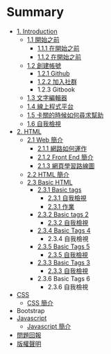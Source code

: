 # Summary

* [1. Introduction](README.md)
  * [1.1 開始之前](zai-kai-shi-zhi-qian.md)
    * [1.1.1 在開始之前](zai-kai-shi-zhi-qian/zai-kai-shi-zhi-qian.md)
    * [1.1.2 在開始之前](zai-kai-shi-zhi-qian/zai.md)
  * [1.2 創建帳號](chuang-jian-zhang-hao.md)
    * [1.2.1 Github](chuang-jian-zhang-hao/github.md)
    * [1.2.2 加入社群](chuang-jian-zhang-hao/jia-ru-she-qun.md)
    * 1.2.3  Gitbook
  * [1.3 文字編輯器](123.md)
  * [1.4 線上程式平台](17-xian-shang-cheng-shi-ping-tai.md)
  * [1.5 卡關的時候如何尋求幫助](14-qia-guan-de-shi-hou-ru-he-xun-qiu-bang-zhu.md)
  * [1.6 自我檢視](18-zi-wo-jian-shi.md)
* [2. HTML ](html-jian-jie.md)
  * [2.1 Web 簡介](html-jian-jie/front-end-jian-jie.md)
    * [2.1.1 網路如何運作](html-jian-jie/front-end-jian-jie/wang.md)
    * [2.1.2 Front End 簡介](html-jian-jie/front-end-jian-jie/212-front-end-jian-jie.md)
    * [2.1.3 網頁學習路線圖](html-jian-jie/front-end-jian-jie/213-wang-ye-kai-fa-lu-xian-tu.md)
  * [2.2 HTML 簡介](html-jian-jie/html-jian-jie.md)
  * [2.3 Basic HTML](html-jian-jie/23-basic-html.md)
    * [2.3.1 Basic tags](html-jian-jie/23-basic-html/231-basic-tags.md)
      * [2.3.1 自我檢視](html-jian-jie/23-basic-html/231-basic-tags/231-zi-wo-jian-shi.md)
      * [2.3.1 作業](html-jian-jie/23-basic-html/231-basic-tags/231-zuo-ye.md)
    * [2.3.2 Basic tags 2 ](html-jian-jie/23-basic-html/232-basic-tags-2.md)
      * [2.3.2 自我檢視](html-jian-jie/23-basic-html/232-basic-tags-2/232-zi-wo-jian-shi.md)
    * [2.3.4 Basic Tags 4](html-jian-jie/23-basic-html/234.md)
      * 2.3.4 自我檢視
    * [2.3.5 Basic Tags 5](html-jian-jie/23-basic-html/235.md)
      * [2.3.5 自我檢視](html-jian-jie/23-basic-html/235/23.md)
    * [2.3.3 Basic Tags 3](html-jian-jie/23-basic-html/233-tag-attributes.md)
      * [2.3.3 自我檢視](html-jian-jie/23-basic-html/233-tag-attributes/233-zi-wo-jian-shi.md)
    * 2.3.6 Basic Tags 6
      * 2.3.6 自我檢視
* [CSS](basic-css.md)
  * [CSS 簡介](basic-css/css-jian-jie.md)
* Bootstrap
* [Javascript](javascript.md)
  * [Javascript 簡介](javascript/javascript-jian-jie.md)
* [問題回報](wen-ti-hui-bao.md)
* [版權聲明](ban-quan-sheng-ming.md)

